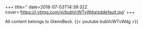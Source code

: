 +++
title=''
date=2018-07-03T14:38:32Z
cover='https://i.ytimg.com/vi/bubVcWTvWdg/sddefault.jpg'
+++

All content belongs to GlennBeck.
{{< youtube bubVcWTvWdg >}}
